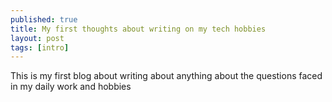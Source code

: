 ```yaml
---
published: true
title: My first thoughts about writing on my tech hobbies
layout: post
tags: [intro]
---
```

This is my first blog about writing about anything about the questions faced in my daily work and hobbies